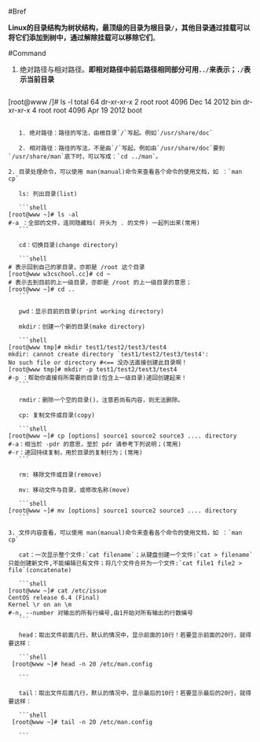 #Bref

**Linux的目录结构为树状结构，最顶级的目录为根目录`/`，其他目录通过挂载可以将它们添加到树中，通过解除挂载可以移除它们**。

#Command

1. 绝对路径与相对路径。**即相对路径中前后路径相同部分可用`../`来表示；`./`表示当前目录**

    ```shell
[root@www /]# ls -l
total 64
 dr-xr-xr-x 2 root root 4096 Dec 14 2012 bin
 dr-xr-xr-x 4 root root 4096 Apr 19 2012 boot
 ```

    1. 绝对路径：路径的写法，由根目录`/`写起。例如`/usr/share/doc`

    2. 相对路径：路径的写法，不是由`/`写起。例如由`/usr/share/doc`要到`/usr/share/man`底下时，可以写成：`cd ../man`。

2. 目录处理命令，可以使用 man(manual)命令来查看各个命令的使用文档，如 ：`man cp`

    ls: 列出目录(list)

    ```shell
 [root@www ~]# ls -al
 #-a ：全部的文件，连同隐藏档( 开头为 . 的文件) 一起列出来(常用)
    ```

    cd：切换目录(change directory)

    ```shell
 # 表示回到自己的家目录，亦即是 /root 这个目录
 [root@www w3cschool.cc]# cd ~
 # 表示去到目前的上一级目录，亦即是 /root 的上一级目录的意思；
 [root@www ~]# cd ..
    ```

    pwd：显示目前的目录(print working directory)

    mkdir：创建一个新的目录(make directory)

    ```shell
 [root@www tmp]# mkdir test1/test2/test3/test4
 mkdir: cannot create directory `test1/test2/test3/test4':
 No such file or directory #<== 没办法直接创建此目录啊！
 [root@www tmp]# mkdir -p test1/test2/test3/test4
 #-p ：帮助你直接将所需要的目录(包含上一级目录)递回创建起来！
    ```

    rmdir：删除一个空的目录()，注意若尚有内容，则无法删除。

    cp: 复制文件或目录(copy)

    ```shell
 [root@www ~]# cp [options] source1 source2 source3 .... directory
 #-a：相当於 -pdr 的意思，至於 pdr 请参考下列说明；(常用)
 #-r：递回持续复制，用於目录的复制行为；(常用)
    ```

    rm: 移除文件或目录(remove)

    mv: 移动文件与目录，或修改名称(move)
    
    ```shell
 [root@www ~]# mv [options] source1 source2 source3 .... directory
    ```

3. 文件内容查看，可以使用 man(manual)命令来查看各个命令的使用文档，如 ：`man cp`

    cat：一次显示整个文件:`cat filename`；从键盘创建一个文件:`cat > filename`只能创建新文件,不能编辑已有文件；将几个文件合并为一个文件:`cat file1 file2 > file`(concatenate)

    ```shell
 [root@www ~]# cat /etc/issue
 CentOS release 6.4 (Final)
 Kernel \r on an \m
 #-n, --number 对输出的所有行编号,由1开始对所有输出的行数编号
    ```

    head：取出文件前面几行，默认的情况中，显示前面的10行！若要显示前面的20行，就得要这样：

    ```shell
  [root@www ~]# head -n 20 /etc/man.config

    ```

    tail：取出文件后面几行，默认的情况中，显示最后的10行！若要显示最后的20行，就得要这样：

    ```shell 
  [root@www ~]# tail -n 20 /etc/man.config

    ```
